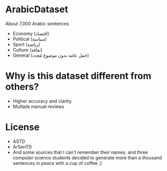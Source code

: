 # ArabicDataset
 About 7,000 Arabic sentences
* Economy (اقتصاد)
* Political (سياسة)
* Sport (رياضة)
* Culture (ثقافة)
* General (جمل عامة بدون موضوع مُحدد)
# Why is this dataset different from others?
* Higher accuracy and clarity.
* Multiple manual reviews
# License
* ASTD
* ArSenTD
* And some sources that I can't remember their names, and three computer science students decided to generate more than a thousand sentences in peace with a cup of coffee ;)
